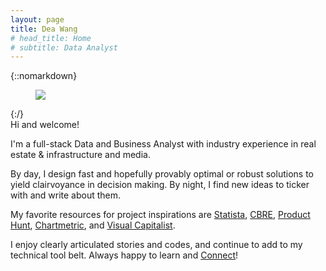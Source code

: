 ```yaml
---
layout: page
title: Dea Wang
# head_title: Home
# subtitle: Data Analyst
---
```


<div class="pretty-links">

{::nomarkdown} 
<figure class="site-profile">
    <img src="{{ site.baseurl }}/assets/img/profile.jpg">
</figure>
{:/}

<div class="lead lead-about">
Hi and welcome! 

I'm a full-stack Data and Business Analyst with industry experience in real estate & infrastructure and media.

By day, I design fast and hopefully provably optimal or robust solutions to yield clairvoyance in decision making. By night, I find new ideas to ticker with and write about them. <br>
    
My favorite resources for project inspirations are [Statista](https://www.statista.com/studies-and-reports/industries), [CBRE](https://www.cbre.ca/en/research-and-reports), [Product Hunt](https://www.producthunt.com/), [Chartmetric](https://www.chartmetric.com/music-industry-trends/6mo-report), and [Visual Capitalist](https://www.visualcapitalist.com).

I enjoy clearly articulated stories and codes, and continue to add to my technical tool belt. Always happy to learn and [Connect](https://calendly.com/deaw/coffee)!
</div>


</div>

